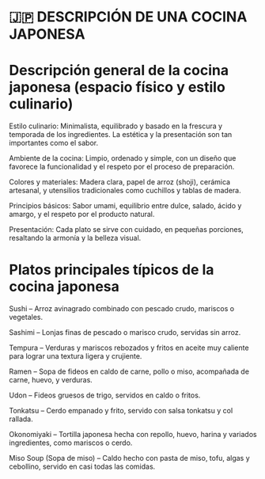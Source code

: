 # 🇯🇵 DESCRIPCIÓN DE UNA COCINA JAPONESA

# Descripción general de la cocina japonesa (espacio físico y estilo culinario)

Estilo culinario: Minimalista, equilibrado y basado en la frescura y temporada de los ingredientes. La estética y la presentación son tan importantes como el sabor.

Ambiente de la cocina: Limpio, ordenado y simple, con un diseño que favorece la funcionalidad y el respeto por el proceso de preparación.

Colores y materiales: Madera clara, papel de arroz (shoji), cerámica artesanal, y utensilios tradicionales como cuchillos y tablas de madera.

Principios básicos: Sabor umami, equilibrio entre dulce, salado, ácido y amargo, y el respeto por el producto natural.

Presentación: Cada plato se sirve con cuidado, en pequeñas porciones, resaltando la armonía y la belleza visual.

# Platos principales típicos de la cocina japonesa

Sushi – Arroz avinagrado combinado con pescado crudo, mariscos o vegetales.

Sashimi – Lonjas finas de pescado o marisco crudo, servidas sin arroz.

Tempura – Verduras y mariscos rebozados y fritos en aceite muy caliente para lograr una textura ligera y crujiente.

Ramen – Sopa de fideos en caldo de carne, pollo o miso, acompañada de carne, huevo, y verduras.

Udon – Fideos gruesos de trigo, servidos en caldo o fritos.

Tonkatsu – Cerdo empanado y frito, servido con salsa tonkatsu y col rallada.

Okonomiyaki – Tortilla japonesa hecha con repollo, huevo, harina y variados ingredientes, como mariscos o cerdo.

Miso Soup (Sopa de miso) – Caldo hecho con pasta de miso, tofu, algas y cebollino, servido en casi todas las comidas.